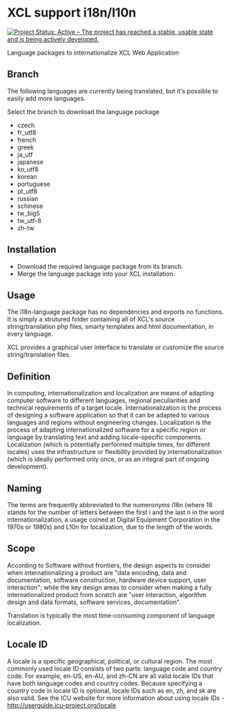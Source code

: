 # XCL support i18n/l10n

[![Project Status: Active – The project has reached a stable, usable state and is being actively developed.](https://www.repostatus.org/badges/2.0.0/active.svg)](https://www.repostatus.org/#active)

Language packages to internationalize XCL Web Application

## Branch

The following languages are currently being translated, 
but it's possible to easily add more languages. 

Select the branch to download the language package 
* czech	
* fr_utf8	
* french	
* greek	
* ja_utf	
* japanese	
* ko_utf8	
* korean	
* portuguese	
* pt_utf8	
* russian	
* schinese	
* tw_big5	
* tw_utf-8	
* zh-tw

## Installation

* Download the required language package from its branch.
* Merge the language package into your XCL installation.

## Usage

The i18n-language package has no dependencies and exports no functions. It is simply a strutured folder containing all of XCL's source string/translation php files, smarty templates and html documentation, in every language.

XCL provides a graphical user interface to translate or customize the source string/translation files. 

## Definition

In computing, internationalization and localization are means of adapting computer software to different languages, 
regional peculiarities and technical requirements of a target locale.
Internationalization is the process of designing a software application so that it can be adapted to various languages and regions without engineering changes. 
Localization is the process of adapting internationalized software for a specific region or language by translating text and adding locale-specific components. 
Localization (which is potentially performed multiple times, for different locales) uses the infrastructure or flexibility provided by internationalization 
(which is ideally performed only once, or as an integral part of ongoing development).

## Naming
The terms are frequently abbreviated to the numeronyms i18n 
(where 18 stands for the number of letters between the first i and the last n in the word internationalization, 
a usage coined at Digital Equipment Corporation in the 1970s or 1980s)
and L10n for localization, due to the length of the words.

## Scope

According to Software without frontiers, the design aspects to consider when internationalizing a product are "data encoding, data and documentation, software construction, hardware device support, user interaction"; while the key design areas to consider when making a fully internationalized product from scratch are "user interaction, algorithm design and data formats, software services, documentation".

Translation is typically the most time-consuming component of language localization.

## Locale ID
A locale is a specific geographical, political, or cultural region. The most commonly used locale ID consists of two parts: language code and country code. For example, en-US, en-AU, and zh-CN are all valid locale IDs that have both language codes and country codes. Because specifying a country code in locale ID is optional, locale IDs such as en, zh, and sk are also valid. See the ICU website for more information about using locale IDs - http://userguide.icu-project.org/locale


